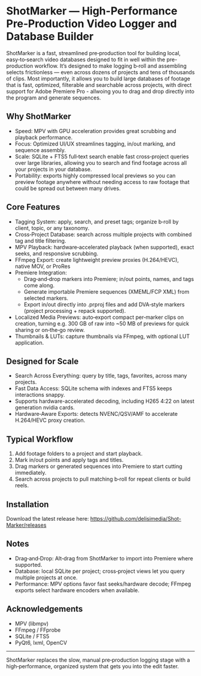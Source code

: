 # ShotMarker — High-Performance Pre‑Production Video Logger and Database Builder

ShotMarker is a fast, streamlined pre‑production tool for building local, easy‑to‑search video databases designed to fit in well within the pre-production workflow. It’s designed to make logging b‑roll and assembling selects frictionless — even across dozens of projects and tens of thousands of clips. Most importantly, it allows you to build large databases of footage that is fast, optimized, filterable and searchable across projects, with direct support for Adobe Premiere Pro - allwoing you to drag and drop directly into the program and generate sequences.

## Why ShotMarker

- Speed: MPV with GPU acceleration provides great scrubbing and playback performance.
- Focus: Optimized UI/UX streamlines tagging, in/out marking, and sequence assembly.
- Scale: SQLite + FTS5 full‑text search enable fast cross‑project queries over large libraries, allowing you to search and find footage across all your projects in your database.
- Portability: exports highly compressed local previews so you can preview footage anywhere without needing access to raw footage that could be spread out between many drives.

## Core Features

- Tagging System: apply, search, and preset tags; organize b‑roll by client, topic, or any taxonomy.
- Cross‑Project Database: search across multiple projects with combined tag and title filtering.
- MPV Playback: hardware‑accelerated playback (when supported), exact seeks, and responsive scrubbing.
- FFmpeg Export: create lightweight preview proxies (H.264/HEVC), native MOV, or ProRes
- Premiere Integration:
  - Drag‑and‑drop markers into Premiere; in/out points, names, and tags come along.
  - Generate importable Premiere sequences (XMEML/FCP XML) from selected markers.
  - Export in/out directly into .prproj files and add DVA‑style markers (project processing + repack supported).
- Localized Media Previews: auto‑export compact per‑marker clips on creation, turning e.g. 300 GB of raw into ~50 MB of previews for quick sharing or on‑the‑go review.
- Thumbnails & LUTs: capture thumbnails via FFmpeg, with optional LUT application.

## Designed for Scale

- Search Across Everything: query by title, tags, favorites, across many projects.
- Fast Data Access: SQLite schema with indexes and FTS5 keeps interactions snappy.
- Supports hardware-accelerated decoding, including H265 4:22 on latest generation nvidia cards.
- Hardware‑Aware Exports: detects NVENC/QSV/AMF to accelerate H.264/HEVC proxy creation.

## Typical Workflow

1. Add footage folders to a project and start playback.
2. Mark in/out points and apply tags and titles.
4. Drag markers or generated sequences into Premiere to start cutting immediately.
5. Search across projects to pull matching b‑roll for repeat clients or build reels.


## Installation
Download the latest release here: https://github.com/delisimedia/Shot-Marker/releases


## Notes

- Drag‑and‑Drop: Alt‑drag from ShotMarker to import into Premiere where supported.
- Database: local SQLite per project; cross‑project views let you query multiple projects at once.
- Performance: MPV options favor fast seeks/hardware decode; FFmpeg exports select hardware encoders when available.

## Acknowledgements

- MPV (libmpv)
- FFmpeg / FFprobe
- SQLite / FTS5
- PyQt6, lxml, OpenCV

---

ShotMarker replaces the slow, manual pre‑production logging stage with a high‑performance, organized system that gets you into the edit faster.
